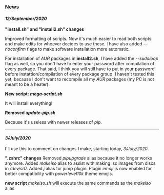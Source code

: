 <h3>News</h3>

<i><h4>12/September/2020</h4></i>

<b>"install.sh" and "install2.sh" changes</b>

Improved formatting of scripts. Now it's much easier to read both scripts and make edits for whoever decides to use these. I have also added <i>--noconfirm</i> flags to make software installation more automatic. 

For installation of <i>AUR</i> packages in <b>install2.sh</b>, I have added the <i>--sudoloop</i> flag as well, so you don't have to enter your password after compilation of every package. That said, I think you will still have to put in your password before instattion/compilation of every package group. I haven't tested this yet, because I don't want to recompile all my <i>AUR</i> packages (my PC is not meant to be a heater).

<b>New script: <i>mega-script.sh</i></b>

It will install everything!

<b>Removed <i>update-pip.sh</i></b>

Because it's useless with newer releases of <i>pip</i>.

---

<i><h4>3/July/2020</h4></i>

I'll use this to comment on changes I make, starting today, <i>3/July/2020</i>.

<b>".zshrc" changes</b>
Removed <i>pipupgrade</i> alias because it no longer works anymore. Added <i>makeiso</i> alias to assist with making iso images from discs in <i>/dev/sr0</i>. Added <i>j</i> alias for jump plugin. Plugin  <i>emoji</i> is now enabled for better compatibility with <i>powerlevel10k</i> theme emojis.

<b>new script</b>
<i>makeiso.sh</i> will execute the same commands as the <i>makeiso</i> alias.
